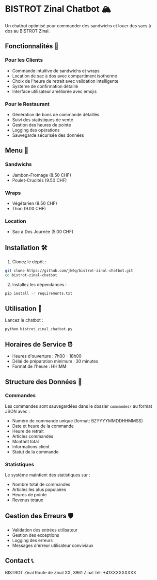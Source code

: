# BISTROT Zinal Chatbot 🏔️

Un chatbot optimisé pour commander des sandwichs et louer des sacs à dos au BISTROT Zinal.

## Fonctionnalités 🌟

### Pour les Clients
- Commande intuitive de sandwichs et wraps
- Location de sac à dos avec compartiment isotherme
- Choix de l'heure de retrait avec validation intelligente
- Système de confirmation détaillé
- Interface utilisateur améliorée avec emojis

### Pour le Restaurant
- Génération de bons de commande détaillés
- Suivi des statistiques de vente
- Gestion des heures de pointe
- Logging des opérations
- Sauvegarde sécurisée des données

## Menu 🥪

### Sandwichs
- Jambon-Fromage (8.50 CHF)
- Poulet-Crudités (9.50 CHF)

### Wraps
- Végétarien (8.50 CHF)
- Thon (9.00 CHF)

### Location
- Sac à Dos Journée (5.00 CHF)

## Installation 🛠️

1. Clonez le dépôt :
```bash
git clone https://github.com/jk0q/bistrot-zinal-chatbot.git
cd bistrot-zinal-chatbot
```

2. Installez les dépendances :
```bash
pip install -r requirements.txt
```

## Utilisation 🚀

Lancez le chatbot :
```bash
python bistrot_zinal_chatbot.py
```

## Horaires de Service ⏰

- Heures d'ouverture : 7h00 - 18h00
- Délai de préparation minimum : 30 minutes
- Format de l'heure : HH:MM

## Structure des Données 📁

### Commandes
Les commandes sont sauvegardées dans le dossier `commandes/` au format JSON avec :
- Numéro de commande unique (format: BZYYYYMMDDHHMMSS)
- Date et heure de la commande
- Heure de retrait
- Articles commandés
- Montant total
- Informations client
- Statut de la commande

### Statistiques
Le système maintient des statistiques sur :
- Nombre total de commandes
- Articles les plus populaires
- Heures de pointe
- Revenus totaux

## Gestion des Erreurs 🛡️

- Validation des entrées utilisateur
- Gestion des exceptions
- Logging des erreurs
- Messages d'erreur utilisateur conviviaux

## Contact 📞

BISTROT Zinal
Route de Zinal XX, 3961 Zinal
Tél: +41XXXXXXXXX